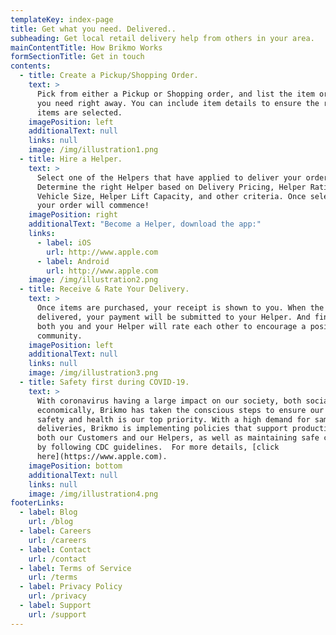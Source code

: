 ```yaml
---
templateKey: index-page
title: Get what you need. Delivered..
subheading: Get local retail delivery help from others in your area.
mainContentTitle: How Brikmo Works
formSectionTitle: Get in touch
contents:
  - title: Create a Pickup/Shopping Order.
    text: >
      Pick from either a Pickup or Shopping order, and list the item or items
      you need right away. You can include item details to ensure the right
      items are selected.
    imagePosition: left
    additionalText: null
    links: null
    image: /img/illustration1.png
  - title: Hire a Helper.
    text: >
      Select one of the Helpers that have applied to deliver your order.
      Determine the right Helper based on Delivery Pricing, Helper Rating,
      Vehicle Size, Helper Lift Capacity, and other criteria. Once selected,
      your order will commence!
    imagePosition: right
    additionalText: "Become a Helper, download the app:"
    links:
      - label: iOS
        url: http://www.apple.com
      - label: Android
        url: http://www.apple.com
    image: /img/illustration2.png
  - title: Receive & Rate Your Delivery.
    text: >
      Once items are purchased, your receipt is shown to you. When the items are
      delivered, your payment will be submitted to your Helper. And finally,
      both you and your Helper will rate each other to encourage a positive user
      community.
    imagePosition: left
    additionalText: null
    links: null
    image: /img/illustration3.png
  - title: Safety first during COVID-19.
    text: >
      With coronavirus having a large impact on our society, both socially and
      economically, Brikmo has taken the conscious steps to ensure our users'
      safety and health is our top priority. With a high demand for same-day
      deliveries, Brikmo is implementing policies that support productivity for
      both our Customers and our Helpers, as well as maintaining safe conditions
      by following CDC guidelines.  For more details, [click
      here](https://www.apple.com).
    imagePosition: bottom
    additionalText: null
    links: null
    image: /img/illustration4.png
footerLinks:
  - label: Blog
    url: /blog
  - label: Careers
    url: /careers
  - label: Contact
    url: /contact
  - label: Terms of Service
    url: /terms
  - label: Privacy Policy
    url: /privacy
  - label: Support
    url: /support
---
```

